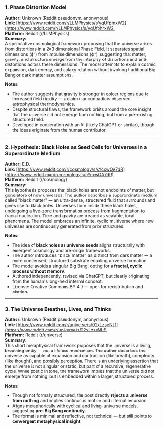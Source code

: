 

### 1.  Phase Distortion Model
**Author:** Unknown (Reddit pseudonym, anonymous)  
**Link:** [https://www.reddit.com/r/LLMPhysics/s/yqUfphrxW2](https://www.reddit.com/r/LLMPhysics/s/yqUfphrxW2)  
**Platform:** Reddit (r/LLMPhysics)  
**Summary:**  
A speculative cosmological framework proposing that the universe arises from distortions in a 2×3 dimensional Phase Field. It separates spatial dimensions (ϕ⁻) from impulse dimensions (ϕ⁺), suggesting that matter, gravity, and structure emerge from the interplay of distortions and anti-distortions across these dimensions. The model attempts to explain cosmic expansion, dark energy, and galaxy rotation without invoking traditional Big Bang or dark matter assumptions.  

**Notes:**  
- The author suggests that gravity is stronger in colder regions due to increased field rigidity — a claim that contradicts observed astrophysical thermodynamics.  
- Despite structural flaws, the framework orbits around the core insight that the universe did not emerge from nothing, but from a pre-existing structured field.  
- Developed in cooperation with an AI (likely ChatGPT or similar), though the ideas originate from the human contributor.

--- 

### 2.  Hypothesis: Black Holes as Seed Cells for Universes in a Superordinate Medium  

**Author:** E.D.  
**Link:** [https://www.reddit.com/r/cosmology/s/cYcxwQA7dR](https://www.reddit.com/r/cosmology/s/cYcxwQA7dR)  
**Platform:** Reddit (r/cosmology)  
**Summary:**  
This hypothesis proposes that black holes are not endpoints of matter, but generators of new universes. The author describes a superordinate medium called "black matter" — an ultra-dense, structured fluid that surrounds and gives rise to black holes. Universes form inside these black holes, undergoing a five-zone transformation process from fragmentation to fractal nucleation. Time and gravity are treated as scalable, local phenomena. The model embraces an infinite, cyclic multiverse where new universes are continuously generated from prior structures.  

**Notes:**  
- The idea of **black holes as universe seeds** aligns structurally with emergent cosmology and pre-origin frameworks.  
- The author introduces "black matter" as distinct from dark matter — a more condensed, structured substrate enabling universe formation.  
- The model avoids a singular Big Bang, opting for a **fractal, cyclic process without memory**.  
- Authored independently, revised via ChatGPT, but clearly originating from the human's long-held internal concept.  
- License: Creative Commons BY 4.0 — open for redistribution and citation.

---

### 3. The Universe Breathes, Lives, and Thinks  
**Author:** Unknown (Reddit pseudonym, anonymous)  
**Link:** [https://www.reddit.com/r/universe/s/02xLzseNLf](https://www.reddit.com/r/universe/s/02xLzseNLf)  
**Platform:** Reddit (r/universe)  
**Summary:**  
This short metaphysical framework proposes that the universe is a living, breathing entity — not a lifeless mechanism. The author describes the universe as capable of expansion and contraction (like breath), complexity (like thought), and possibly perception. There is an underlying assertion that the universe is not singular or static, but part of a recursive, regenerative cycle. While poetic in tone, the framework implies that the universe did not emerge from nothing, but is embedded within a larger, structured process.

**Notes:**  
- Though not formally structured, the post directly **rejects a universe from nothing** and implies continuous motion and internal recursion.  
- Aligns metaphorically with cyclical and living-universe models, suggesting **pre-Big Bang continuity**.  
- The format is minimal and reflective, not technical — but still points to **convergent metaphysical insight**.
